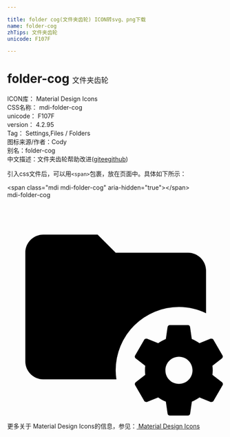```yaml
---

title: folder cog(文件夹齿轮) ICON转svg、png下载
name: folder-cog
zhTips: 文件夹齿轮
unicode: F107F

---
```


# folder-cog  <small style="font-size: 60%;font-weight: 100">文件夹齿轮</small>


<div class="detail-page">
<p>
<span>
ICON库：
<span class="badge-secondary badge">Material Design Icons</span> 
</span>
<br/>
<span>
CSS名称：
<span class="badge-secondary badge">mdi-folder-cog</span> 
</span>
<br/>
<span>
unicode：
<span class="badge-secondary badge">F107F</span> 
</span>
<br/>
<span>
version：
<span class="badge-secondary badge">4.2.95</span> 
</span>
<br/>
<span>Tag：
<span class="badge-light badge">Settings,Files / Folders</span>
</span>
<br/>
<span>图标来源/作者：<span class="badge-light badge">Cody</span></span> 
<br/>
<span>别名：<span class="badge-light badge">folder-cog</span></span><br/><span class="zh-detail">中文描述：<span class="badge-primary badge">文件夹齿轮</span><span class="help-link"><span>帮助改进</span>(<a href="https://gitee.com/liuwave/icon-helper/edit/master/json/material/folder-cog.json" target="_blank" rel="noopener noreferrer">gitee</a><a href="https://github.com/liuwave/icon-helper/edit/master/json/material/folder-cog.json" target="_blank" rel="noopener noreferrer">github</a></span>)</span><br/>
</p>
</div>
<div class="alert alert-dark">
  <i class="mdi mdi-folder-cog mdi-48px"></i>
  <i class="mdi mdi-folder-cog mdi-36px"></i>
  <i class="mdi mdi-folder-cog mdi-24px"></i>
  <i class="mdi mdi-folder-cog mdi-18px"></i>
</div>
<div>
  <p>引入css文件后，可以用<code>&lt;span&gt;</code>包裹，放在页面中。具体如下所示：    
  </p>
  <div class="alert alert-primary" style="font-size: 14px">
    &lt;span class="mdi mdi-folder-cog" aria-hidden="true"&gt;&lt;/span&gt;
    <copy-btn content='<span class="mdi mdi-folder-cog" aria-hidden="true"></span>'></copy-btn>
  </div>
  <div class="alert alert-secondary">
    <i class="mdi mdi-folder-cog"
    style="font-size: 24px"
    aria-hidden="true"></i> mdi-folder-cog
    <copy-btn content="mdi-folder-cog" btn-title="复制图标名称"></copy-btn>
  </div>
</div>
<div id="svg" class="svg-wrap">
<svg xmlns="http://www.w3.org/2000/svg" viewBox="0 0 24 24"><path d="M4 4C2.89 4 2 4.89 2 6V18C2 19.11 2.9 20 4 20H12.08A7 7 0 0 1 12 19A7 7 0 0 1 19 12A7 7 0 0 1 22 12.69V8C22 6.89 21.1 6 20 6H12L10 4H4M18 14C17.87 14 17.76 14.09 17.74 14.21L17.55 15.53C17.25 15.66 16.96 15.82 16.7 16L15.46 15.5C15.35 15.5 15.22 15.5 15.15 15.63L14.15 17.36C14.09 17.47 14.11 17.6 14.21 17.68L15.27 18.5C15.25 18.67 15.24 18.83 15.24 19C15.24 19.17 15.25 19.33 15.27 19.5L14.21 20.32C14.12 20.4 14.09 20.53 14.15 20.64L15.15 22.37C15.21 22.5 15.34 22.5 15.46 22.5L16.7 22C16.96 22.18 17.24 22.35 17.55 22.47L17.74 23.79C17.76 23.91 17.86 24 18 24H20C20.11 24 20.22 23.91 20.24 23.79L20.43 22.47C20.73 22.34 21 22.18 21.27 22L22.5 22.5C22.63 22.5 22.76 22.5 22.83 22.37L23.83 20.64C23.89 20.53 23.86 20.4 23.77 20.32L22.7 19.5C22.72 19.33 22.74 19.17 22.74 19C22.74 18.83 22.73 18.67 22.7 18.5L23.76 17.68C23.85 17.6 23.88 17.47 23.82 17.36L22.82 15.63C22.76 15.5 22.63 15.5 22.5 15.5L21.27 16C21 15.82 20.73 15.65 20.42 15.53L20.23 14.21C20.22 14.09 20.11 14 20 14H18M19 17.5C19.83 17.5 20.5 18.17 20.5 19C20.5 19.83 19.83 20.5 19 20.5C18.16 20.5 17.5 19.83 17.5 19C17.5 18.17 18.17 17.5 19 17.5Z" /></svg>
</div>
<detail full-name='mdi-folder-cog'></detail>
    
<div><p>更多关于 Material Design Icons的信息，参见：<a target="_blank" href="https://iconhelper.cn/material.html"> Material Design Icons</a>
</p></div>
